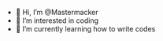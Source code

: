 - 👋 Hi, I’m @Mastermacker
- 👀 I’m interested in coding
- 🌱 I’m currently learning how to write codes
<!---
Mastermacker/Mastermacker is a ✨ special ✨ repository because its `README.md` (this file) appears on your GitHub profile.
You can click the Preview link to take a look at your changes.
--->
